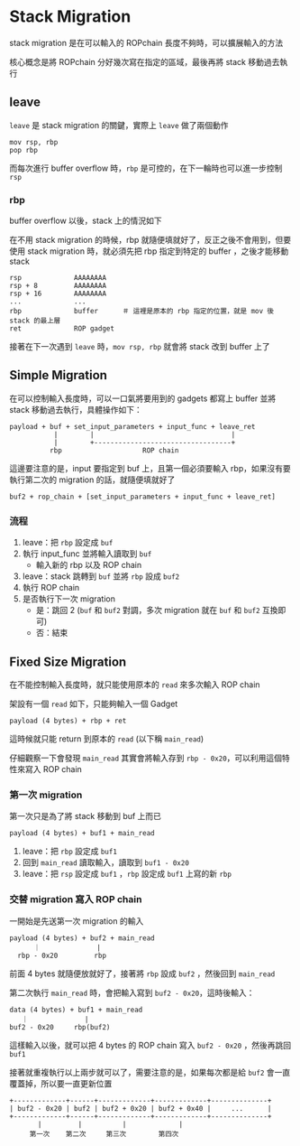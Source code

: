 # Stack Migration

stack migration 是在可以輸入的 ROPchain 長度不夠時，可以擴展輸入的方法

核心概念是將 ROPchain 分好幾次寫在指定的區域，最後再將 stack 移動過去執行

## leave

`leave` 是 stack migration 的關鍵，實際上 `leave` 做了兩個動作

```
mov rsp, rbp
pop rbp
```

而每次進行 buffer overflow 時，`rbp` 是可控的，在下一輪時也可以進一步控制 `rsp`

### rbp

buffer overflow 以後，stack 上的情況如下

在不用 stack migration 的時候，rbp 就隨便填就好了，反正之後不會用到，但要使用 stack migration 時，就必須先把 rbp 指定到特定的 buffer ，之後才能移動 stack

```
rsp             AAAAAAAA
rsp + 8         AAAAAAAA
rsp + 16        AAAAAAAA
...             ...
rbp             buffer      ＃ 這裡是原本的 rbp 指定的位置，就是 mov 後 stack 的最上層
ret             ROP gadget
```

接著在下一次遇到 `leave` 時，`mov rsp, rbp` 就會將 stack 改到 buffer 上了

## Simple Migration

在可以控制輸入長度時，可以一口氣將要用到的 gadgets 都寫上 buffer 並將 stack 移動過去執行，具體操作如下：

```
payload + buf + set_input_parameters + input_func + leave_ret 
           |        |                                  |
           |        +----------------------------------+
          rbp                    ROP chain
```

這邊要注意的是，input 要指定到 buf 上，且第一個必須要輸入 rbp，如果沒有要執行第二次的 migration 的話，就隨便填就好了

```
buf2 + rop_chain + [set_input_parameters + input_func + leave_ret]
```

### 流程

1. leave：把 `rbp` 設定成 `buf`
2. 執行 input_func 並將輸入讀取到 `buf`
    - 輸入新的 rbp 以及 ROP chain
3. leave：stack 跳轉到 `buf` 並將 `rbp` 設成 `buf2` 
4. 執行 ROP chain
5. 是否執行下一次 migration
    - 是：跳回 2 (`buf` 和 `buf2` 對調，多次 migration 就在 `buf` 和 `buf2` 互換即可)
    - 否：結束

## Fixed Size Migration

在不能控制輸入長度時，就只能使用原本的 `read` 來多次輸入 ROP chain

架設有一個 `read` 如下，只能夠輸入一個 Gadget

```
payload (4 bytes) + rbp + ret
```

這時候就只能 return 到原本的 `read` (以下稱 `main_read`)

仔細觀察一下會發現 `main_read` 其實會將輸入存到 `rbp - 0x20`，可以利用這個特性來寫入 ROP chain

### 第一次 migration

第一次只是為了將 stack 移動到 buf 上而已

```
payload (4 bytes) + buf1 + main_read
```

1. leave：把 `rbp` 設定成 `buf1`
2. 回到 `main_read` 讀取輸入，讀取到 `buf1 - 0x20` 
3. leave：把 `rsp` 設定成 `buf1` ，`rbp` 設定成 `buf1` 上寫的新 `rbp`

### 交替 migration 寫入 ROP chain

一開始是先送第一次 migration 的輸入

```
payload (4 bytes) + buf2 + main_read
      ｜              |
  rbp - 0x20         rbp
```

前面 4 bytes 就隨便放就好了，接著將 `rbp` 設成 `buf2` ，然後回到 `main_read`

第二次執行 `main_read` 時，會把輸入寫到 `buf2 - 0x20`，這時後輸入：

```
data (4 bytes) + buf1 + main_read
   ｜              |
buf2 - 0x20     rbp(buf2)
```

這樣輸入以後，就可以把 4 bytes 的 ROP chain 寫入 `buf2 - 0x20` ，然後再跳回 `buf1` 

接著就重複執行以上兩步就可以了，需要注意的是，如果每次都是給 `buf2` 會一直覆蓋掉，所以要一直更新位置

```
+-------------+------+-------------+-------------+--------------+
| buf2 - 0x20 | buf2 | buf2 + 0x20 | buf2 + 0x40 |     ...      |
+-------------+------+-------------+-------------+--------------+
       |         |          |             |
     第一次    第二次     第三次        第四次
```

